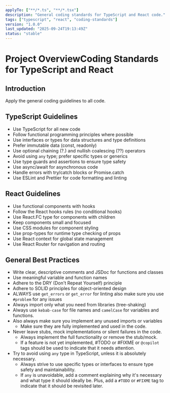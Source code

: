 ```yaml
---
applyTo: ["**/*.ts", "**/*.tsx"]
description: "General coding standards for TypeScript and React code."
tags: ["typescript", "react", "coding-standards"]
version: "1.0.0"
last_updated: "2025-09-24T19:13:49Z"
status: "stable"
---
```

# Project OverviewCoding Standards for TypeScript and React

## Introduction
Apply the general coding guidelines to all code.

## TypeScript Guidelines
- Use TypeScript for all new code
- Follow functional programming principles where possible
- Use interfaces or types for data structures and type definitions
- Prefer immutable data (const, readonly)
- Use optional chaining (?.) and nullish coalescing (??) operators
- Avoid using `any` type; prefer specific types or generics
- Use type guards and assertions to ensure type safety
- Use async/await for asynchronous code
- Handle errors with try/catch blocks or Promise.catch
- Use ESLint and Prettier for code formatting and linting


## React Guidelines
- Use functional components with hooks
- Follow the React hooks rules (no conditional hooks)
- Use React.FC type for components with children
- Keep components small and focused
- Use CSS modules for component styling
- Use prop-types for runtime type checking of props
- Use React context for global state management
- Use React Router for navigation and routing

## General Best Practices
- Write clear, descriptive comments and JSDoc for functions and classes
- Use meaningful variable and function names
- Adhere to the DRY (Don't Repeat Yourself) principle
- Adhere to SOLID principles for object-oriented design
- ALWAYS use `get_errors` or `get_error` for linting also make sure you use `#problem` for any issues
- Always import only what you need from libraries (tree-shaking)
- Always use `kebab-case` for file names and `camelCase` for variables and functions.
- Also always make sure you implement any unused imports or variables
  - Make sure they are fully implemented and used in the code.
- Never leave stubs, mock implementations or silent failures in the code.
  - Always implement the full functionality or remove the stub/mock.
  - If a feature is not yet implemented, #TODO or #FIXME or `@copilot` tags should be used to indicate that it needs attention.
- Try to avoid using `any` type in TypeScript, unless it is absolutely necessary.
  - Always strive to use specific types or interfaces to ensure type safety and maintainability.
  - If `any` is unavoidable, add a comment explaining why it's necessary and what type it should ideally be. Plus, add a `#TODO` or `#FIXME` tag to indicate that it should be revisited later.
